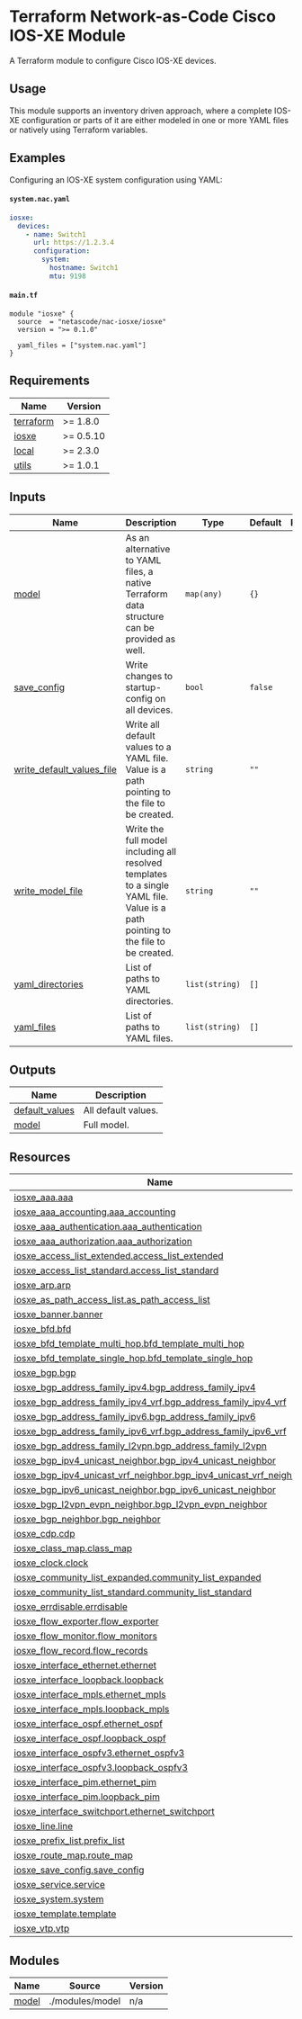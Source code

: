 <!-- BEGIN_TF_DOCS -->
# Terraform Network-as-Code Cisco IOS-XE Module

A Terraform module to configure Cisco IOS-XE devices.

## Usage

This module supports an inventory driven approach, where a complete IOS-XE configuration or parts of it are either modeled in one or more YAML files or natively using Terraform variables.

## Examples

Configuring an IOS-XE system configuration using YAML:

#### `system.nac.yaml`

```yaml
iosxe:
  devices:
    - name: Switch1
      url: https://1.2.3.4
      configuration:
        system:
          hostname: Switch1
          mtu: 9198
```

#### `main.tf`

```hcl
module "iosxe" {
  source  = "netascode/nac-iosxe/iosxe"
  version = ">= 0.1.0"

  yaml_files = ["system.nac.yaml"]
}
```

## Requirements

| Name | Version |
|------|---------|
| <a name="requirement_terraform"></a> [terraform](#requirement\_terraform) | >= 1.8.0 |
| <a name="requirement_iosxe"></a> [iosxe](#requirement\_iosxe) | >= 0.5.10 |
| <a name="requirement_local"></a> [local](#requirement\_local) | >= 2.3.0 |
| <a name="requirement_utils"></a> [utils](#requirement\_utils) | >= 1.0.1 |
## Inputs

| Name | Description | Type | Default | Required |
|------|-------------|------|---------|:--------:|
| <a name="input_model"></a> [model](#input\_model) | As an alternative to YAML files, a native Terraform data structure can be provided as well. | `map(any)` | `{}` | no |
| <a name="input_save_config"></a> [save\_config](#input\_save\_config) | Write changes to startup-config on all devices. | `bool` | `false` | no |
| <a name="input_write_default_values_file"></a> [write\_default\_values\_file](#input\_write\_default\_values\_file) | Write all default values to a YAML file. Value is a path pointing to the file to be created. | `string` | `""` | no |
| <a name="input_write_model_file"></a> [write\_model\_file](#input\_write\_model\_file) | Write the full model including all resolved templates to a single YAML file. Value is a path pointing to the file to be created. | `string` | `""` | no |
| <a name="input_yaml_directories"></a> [yaml\_directories](#input\_yaml\_directories) | List of paths to YAML directories. | `list(string)` | `[]` | no |
| <a name="input_yaml_files"></a> [yaml\_files](#input\_yaml\_files) | List of paths to YAML files. | `list(string)` | `[]` | no |
## Outputs

| Name | Description |
|------|-------------|
| <a name="output_default_values"></a> [default\_values](#output\_default\_values) | All default values. |
| <a name="output_model"></a> [model](#output\_model) | Full model. |
## Resources

| Name | Type |
|------|------|
| [iosxe_aaa.aaa](https://registry.terraform.io/providers/CiscoDevNet/iosxe/latest/docs/resources/aaa) | resource |
| [iosxe_aaa_accounting.aaa_accounting](https://registry.terraform.io/providers/CiscoDevNet/iosxe/latest/docs/resources/aaa_accounting) | resource |
| [iosxe_aaa_authentication.aaa_authentication](https://registry.terraform.io/providers/CiscoDevNet/iosxe/latest/docs/resources/aaa_authentication) | resource |
| [iosxe_aaa_authorization.aaa_authorization](https://registry.terraform.io/providers/CiscoDevNet/iosxe/latest/docs/resources/aaa_authorization) | resource |
| [iosxe_access_list_extended.access_list_extended](https://registry.terraform.io/providers/CiscoDevNet/iosxe/latest/docs/resources/access_list_extended) | resource |
| [iosxe_access_list_standard.access_list_standard](https://registry.terraform.io/providers/CiscoDevNet/iosxe/latest/docs/resources/access_list_standard) | resource |
| [iosxe_arp.arp](https://registry.terraform.io/providers/CiscoDevNet/iosxe/latest/docs/resources/arp) | resource |
| [iosxe_as_path_access_list.as_path_access_list](https://registry.terraform.io/providers/CiscoDevNet/iosxe/latest/docs/resources/as_path_access_list) | resource |
| [iosxe_banner.banner](https://registry.terraform.io/providers/CiscoDevNet/iosxe/latest/docs/resources/banner) | resource |
| [iosxe_bfd.bfd](https://registry.terraform.io/providers/CiscoDevNet/iosxe/latest/docs/resources/bfd) | resource |
| [iosxe_bfd_template_multi_hop.bfd_template_multi_hop](https://registry.terraform.io/providers/CiscoDevNet/iosxe/latest/docs/resources/bfd_template_multi_hop) | resource |
| [iosxe_bfd_template_single_hop.bfd_template_single_hop](https://registry.terraform.io/providers/CiscoDevNet/iosxe/latest/docs/resources/bfd_template_single_hop) | resource |
| [iosxe_bgp.bgp](https://registry.terraform.io/providers/CiscoDevNet/iosxe/latest/docs/resources/bgp) | resource |
| [iosxe_bgp_address_family_ipv4.bgp_address_family_ipv4](https://registry.terraform.io/providers/CiscoDevNet/iosxe/latest/docs/resources/bgp_address_family_ipv4) | resource |
| [iosxe_bgp_address_family_ipv4_vrf.bgp_address_family_ipv4_vrf](https://registry.terraform.io/providers/CiscoDevNet/iosxe/latest/docs/resources/bgp_address_family_ipv4_vrf) | resource |
| [iosxe_bgp_address_family_ipv6.bgp_address_family_ipv6](https://registry.terraform.io/providers/CiscoDevNet/iosxe/latest/docs/resources/bgp_address_family_ipv6) | resource |
| [iosxe_bgp_address_family_ipv6_vrf.bgp_address_family_ipv6_vrf](https://registry.terraform.io/providers/CiscoDevNet/iosxe/latest/docs/resources/bgp_address_family_ipv6_vrf) | resource |
| [iosxe_bgp_address_family_l2vpn.bgp_address_family_l2vpn](https://registry.terraform.io/providers/CiscoDevNet/iosxe/latest/docs/resources/bgp_address_family_l2vpn) | resource |
| [iosxe_bgp_ipv4_unicast_neighbor.bgp_ipv4_unicast_neighbor](https://registry.terraform.io/providers/CiscoDevNet/iosxe/latest/docs/resources/bgp_ipv4_unicast_neighbor) | resource |
| [iosxe_bgp_ipv4_unicast_vrf_neighbor.bgp_ipv4_unicast_vrf_neighbor](https://registry.terraform.io/providers/CiscoDevNet/iosxe/latest/docs/resources/bgp_ipv4_unicast_vrf_neighbor) | resource |
| [iosxe_bgp_ipv6_unicast_neighbor.bgp_ipv6_unicast_neighbor](https://registry.terraform.io/providers/CiscoDevNet/iosxe/latest/docs/resources/bgp_ipv6_unicast_neighbor) | resource |
| [iosxe_bgp_l2vpn_evpn_neighbor.bgp_l2vpn_evpn_neighbor](https://registry.terraform.io/providers/CiscoDevNet/iosxe/latest/docs/resources/bgp_l2vpn_evpn_neighbor) | resource |
| [iosxe_bgp_neighbor.bgp_neighbor](https://registry.terraform.io/providers/CiscoDevNet/iosxe/latest/docs/resources/bgp_neighbor) | resource |
| [iosxe_cdp.cdp](https://registry.terraform.io/providers/CiscoDevNet/iosxe/latest/docs/resources/cdp) | resource |
| [iosxe_class_map.class_map](https://registry.terraform.io/providers/CiscoDevNet/iosxe/latest/docs/resources/class_map) | resource |
| [iosxe_clock.clock](https://registry.terraform.io/providers/CiscoDevNet/iosxe/latest/docs/resources/clock) | resource |
| [iosxe_community_list_expanded.community_list_expanded](https://registry.terraform.io/providers/CiscoDevNet/iosxe/latest/docs/resources/community_list_expanded) | resource |
| [iosxe_community_list_standard.community_list_standard](https://registry.terraform.io/providers/CiscoDevNet/iosxe/latest/docs/resources/community_list_standard) | resource |
| [iosxe_errdisable.errdisable](https://registry.terraform.io/providers/CiscoDevNet/iosxe/latest/docs/resources/errdisable) | resource |
| [iosxe_flow_exporter.flow_exporter](https://registry.terraform.io/providers/CiscoDevNet/iosxe/latest/docs/resources/flow_exporter) | resource |
| [iosxe_flow_monitor.flow_monitors](https://registry.terraform.io/providers/CiscoDevNet/iosxe/latest/docs/resources/flow_monitor) | resource |
| [iosxe_flow_record.flow_records](https://registry.terraform.io/providers/CiscoDevNet/iosxe/latest/docs/resources/flow_record) | resource |
| [iosxe_interface_ethernet.ethernet](https://registry.terraform.io/providers/CiscoDevNet/iosxe/latest/docs/resources/interface_ethernet) | resource |
| [iosxe_interface_loopback.loopback](https://registry.terraform.io/providers/CiscoDevNet/iosxe/latest/docs/resources/interface_loopback) | resource |
| [iosxe_interface_mpls.ethernet_mpls](https://registry.terraform.io/providers/CiscoDevNet/iosxe/latest/docs/resources/interface_mpls) | resource |
| [iosxe_interface_mpls.loopback_mpls](https://registry.terraform.io/providers/CiscoDevNet/iosxe/latest/docs/resources/interface_mpls) | resource |
| [iosxe_interface_ospf.ethernet_ospf](https://registry.terraform.io/providers/CiscoDevNet/iosxe/latest/docs/resources/interface_ospf) | resource |
| [iosxe_interface_ospf.loopback_ospf](https://registry.terraform.io/providers/CiscoDevNet/iosxe/latest/docs/resources/interface_ospf) | resource |
| [iosxe_interface_ospfv3.ethernet_ospfv3](https://registry.terraform.io/providers/CiscoDevNet/iosxe/latest/docs/resources/interface_ospfv3) | resource |
| [iosxe_interface_ospfv3.loopback_ospfv3](https://registry.terraform.io/providers/CiscoDevNet/iosxe/latest/docs/resources/interface_ospfv3) | resource |
| [iosxe_interface_pim.ethernet_pim](https://registry.terraform.io/providers/CiscoDevNet/iosxe/latest/docs/resources/interface_pim) | resource |
| [iosxe_interface_pim.loopback_pim](https://registry.terraform.io/providers/CiscoDevNet/iosxe/latest/docs/resources/interface_pim) | resource |
| [iosxe_interface_switchport.ethernet_switchport](https://registry.terraform.io/providers/CiscoDevNet/iosxe/latest/docs/resources/interface_switchport) | resource |
| [iosxe_line.line](https://registry.terraform.io/providers/CiscoDevNet/iosxe/latest/docs/resources/line) | resource |
| [iosxe_prefix_list.prefix_list](https://registry.terraform.io/providers/CiscoDevNet/iosxe/latest/docs/resources/prefix_list) | resource |
| [iosxe_route_map.route_map](https://registry.terraform.io/providers/CiscoDevNet/iosxe/latest/docs/resources/route_map) | resource |
| [iosxe_save_config.save_config](https://registry.terraform.io/providers/CiscoDevNet/iosxe/latest/docs/resources/save_config) | resource |
| [iosxe_service.service](https://registry.terraform.io/providers/CiscoDevNet/iosxe/latest/docs/resources/service) | resource |
| [iosxe_system.system](https://registry.terraform.io/providers/CiscoDevNet/iosxe/latest/docs/resources/system) | resource |
| [iosxe_template.template](https://registry.terraform.io/providers/CiscoDevNet/iosxe/latest/docs/resources/template) | resource |
| [iosxe_vtp.vtp](https://registry.terraform.io/providers/CiscoDevNet/iosxe/latest/docs/resources/vtp) | resource |
## Modules

| Name | Source | Version |
|------|--------|---------|
| <a name="module_model"></a> [model](#module\_model) | ./modules/model | n/a |
<!-- END_TF_DOCS -->